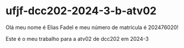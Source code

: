 # ufjf-dcc202-2024-3-b-atv02

Olá meu nome é Elias Fadel e meu número de matrícula é 202476020!

Este é o meu trabalho para a atv02 de dcc202 em 2024-3